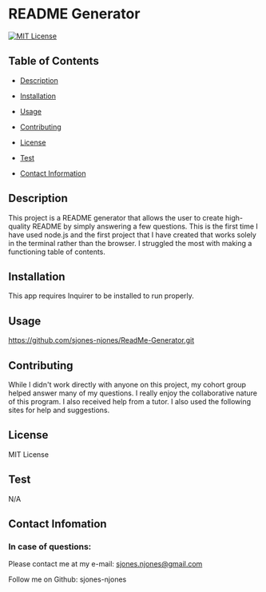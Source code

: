 # README Generator
 
[![MIT License](https://img.shields.io/badge/License-MIT-yellow.svg)](https://opensource.org/licenses/MIT)

## Table of Contents

* [Description](/output/README.md/#description)

* [Installation](/output/README.md/#installation)

* [Usage](/output/README.md/#usage)

* [Contributing](/output/README.md/#contributing)

* [License](/output/README.md/#license)

* [Test](/output/README.md/#test)

* [Contact Information](/output/README.md/#contact-infomation)

## Description 

This project is a README generator that allows the user to create high-quality README by simply answering a few questions. This is the first time I have used node.js and the first project that I have created that works solely in the terminal rather than the browser. I struggled the most with making a functioning table of contents.

## Installation

This app requires Inquirer to be installed to run properly.

## Usage

https://github.com/sjones-njones/ReadMe-Generator.git

## Contributing

While I didn't work directly with anyone on this project, my cohort group helped answer many of my questions. I really enjoy the collaborative nature of this program. I also received help from a tutor. I also used the following sites for help and suggestions.

## License

MIT License

## Test

N/A

## Contact Infomation

### In case of questions:

Please contact me at my e-mail: sjones.njones@gmail.com

Follow me on Github: sjones-njones